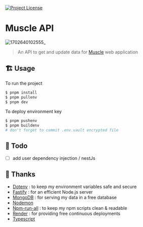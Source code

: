 [![Project License](https://img.shields.io/github/license/babforlife/muscle-api?color=informational)](https://github.com/babforlife/muscle-api/blob/master/LICENSE)

# Muscle API
![1702640102555_](https://github.com/babforlife/muscle-api/assets/55501953/ad0fa98a-d304-4b6d-98d5-259c5b672426)
> An API to get and update data for [Muscle](https://github.com/babforlife/muscle) web application

## 🏗️ Usage
To run the project
```bash
$ pnpm install
$ pnpm pullenv
$ pnpm dev
```
To deploy environment key
```bash
$ pnpm pushenv
$ pnpm buildenv
# don't forget to commit .env.vault encrypted file
```

## 📝 Todo
- [ ] add user dependency injection / nestJs 

## 🙏 Thanks

- [Dotenv](https://github.com/motdotla/dotenv) : to keep my environment variables safe and secure
- [Fastify](https://github.com/fastify/fastify) : for an efficient Node.js server
- [MongoDB](https://www.mongodb.com/) : for serving my data in a free database
- [Nodemon](https://github.com/remy/nodemon)
- [Npm-run-all](https://github.com/mysticatea/npm-run-all) : to keep my npm scripts clean & readable
- [Render](https://render.com/) : for providing free continuous deployments
- [Typescript](https://github.com/Microsoft/TypeScript)
